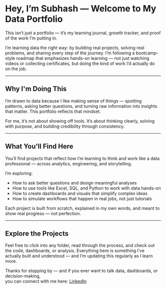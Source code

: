 # Hey, I’m Subhash — Welcome to My Data Portfolio

This isn’t just a portfolio — it’s my learning journal, growth tracker, and proof of the work I’m putting in.

I’m learning data the right way: by building real projects, solving real problems, and sharing every step of the journey. I’m following a bootcamp-style roadmap that emphasizes hands-on learning — not just watching videos or collecting certificates, but doing the kind of work I’d actually do on the job.

---

## Why I'm Doing This

I’m drawn to data because I like making sense of things — spotting patterns, asking better questions, and turning raw information into insights that matter. This portfolio reflects that mindset.

For me, it’s not about showing off tools. It’s about thinking clearly, solving with purpose, and building credibility through consistency.

---

## What You'll Find Here

You’ll find projects that reflect how I’m learning to think and work like a data professional — across analytics, engineering, and storytelling.

I’m exploring:
- How to ask better questions and design meaningful analyses  
- How to use tools like Excel, SQL, and Python to work with data hands-on  
- How to create dashboards and visuals that simplify complex ideas  
- How to simulate workflows that happen in real jobs, not just tutorials  

Each project is built from scratch, explained in my own words, and meant to show real progress — not perfection.

--- 

## Explore the Projects

Feel free to click into any folder, read through the process, and check out the code, dashboards, or analysis. Everything here is something I’ve actually built and understood — and I’m updating this regularly as I learn more.

Thanks for stopping by — and if you ever want to talk data, dashboards, or decision-making,  
you can connect with me here: [LinkedIn](https://www.linkedin.com/in/subhash-chandra1)

